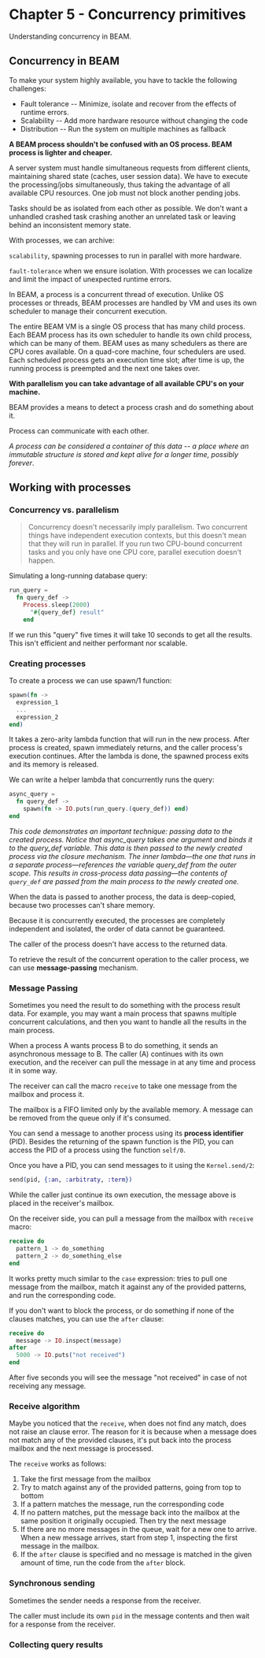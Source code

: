 # Chapter 5 - Concurrency primitives

Understanding concurrency in BEAM.

## Concurrency in BEAM

To make your system highly available, you have to tackle the following challenges:

- Fault tolerance -- Minimize, isolate and recover from the effects of runtime
  errors.
- Scalability -- Add more hardware resource without changing the code
- Distribution -- Run the system on multiple machines as fallback

**A BEAM process shouldn't be confused with an OS process. BEAM process is lighter
and cheaper.**

A server system must handle simultaneous requests from different clients, maintaining
shared state (caches, user session data). We have to execute the processing/jobs
simultaneously, thus taking the advantage of all available CPU resources. One job
must not block another pending jobs.

Tasks should be as isolated from each other as possible. We don't want a unhandled
crashed task crashing another an unrelated task or leaving behind an inconsistent
memory state. 

With processes, we can archive:

`scalability`, spawning processes to run in parallel with more hardware. 

`fault-tolerance` when we ensure isolation. With processes we can localize and limit
the impact of unexpected runtime errors.

In BEAM, a process is a concurrent thread of execution. Unlike OS processes or
threads, BEAM processes are handled by VM and uses its own scheduler to manage their
concurrent execution.

The entire BEAM VM is a single OS process that has many child process. Each BEAM
process has its own scheduler to handle its own child process, which can be many of
them. BEAM uses as many schedulers as there are CPU cores available. On a quad-core
machine, four schedulers are used. Each scheduled process gets an execution time
slot; after time is up, the running process is preempted and the next one takes
over.

**With parallelism you can take advantage of all available CPU's on your machine.**

BEAM provides a means to detect a process crash and do something about it.

Process can communicate with each other.

*A process can be considered a container of this data -- a place where an immutable
structure is stored and kept alive for a longer time, possibly forever*.

## Working with processes

### Concurrency vs. parallelism

>Concurrency doesn't necessarily imply parallelism. Two concurrent things have
>independent execution contexts, but this doesn't mean that they will run in
>parallel. If you run two CPU-bound concurrent tasks and you only have one CPU core,
>parallel execution doesn't happen.

Simulating a long-running database query:

```elixir
run_query = 
  fn query_def ->
    Process.sleep(2000)
      "#{query_def} result"
    end
```

If we run this "query" five times it will take 10 seconds to get all the results. This isn't efficient and neither performant nor scalable.

### Creating processes

To create a process we can use spawn/1 function:

```elixir
spawn(fn -> 
  expression_1 
  ...
  expression_2
end)
```

It takes a zero-arity lambda function that will run in the new process. After
process is created, spawn immediately returns, and the caller process's execution
continues. After the lambda is done, the spawned process exits and its memory is released.

We can write a helper lambda that concurrently runs the query:

```elixir
async_query =
  fn query_def ->
    spawn(fn -> IO.puts(run_query.(query_def)) end)
end
``` 

*This code demonstrates an important technique: passing data to the created process.
Notice that async_query takes one argument and binds it to the query_def variable.
This data is then passed to the newly created process via the closure mechanism.
The inner lambda—the one that runs in a separate process—references the variable
query_def from the outer scope. This results in cross-process data passing—the
contents of `query_def` are passed from the main process to the newly created one.*

When the data is passed to another process, the data is deep-copied, because two processes
can't share memory.

Because it is concurrently executed, the processes are completely independent and isolated,
the order of data cannot be guaranteed. 

The caller of the process doesn't have access to the returned data.

To retrieve the result of the concurrent operation to the caller process, we can use
**message-passing** mechanism.

### Message Passing

Sometimes you need the result to do something with the process result data. For example, you
may want a main process that spawns multiple concurrent calculations, and then you want to
handle all the results in the main process.

When a process A wants process B to do something, it sends an asynchronous message to B.
The caller (A) continues with its own execution, and the receiver can pull the message in
at any time and process it in some way. 

The receiver can call the macro `receive` to take one message from the mailbox and process
it.

The mailbox is a FIFO limited only by the available memory. A message can be removed from the
queue only if it's consumed.

You can send a message to another process using its **process identifier** (PID). Besides the
returning of the spawn function is the PID, you can access the PID of a process using the
function `self/0`.

Once you have a PID, you can send messages to it using the `Kernel.send/2`:

```elixir
send(pid, {:an, :arbitraty, :term})
```

While the caller just continue its own execution, the message above is placed in the receiver's
mailbox. 

On the receiver side, you can pull a message from the mailbox with `receive` macro:

```elixir
receive do
  pattern_1 -> do_something
  pattern_2 -> do_something_else
end
```

It works pretty much similar to the `case` expression: tries to pull one message from the mailbox,
match it against any of the provided patterns, and run the corresponding code.

If you don't want to block the process, or do something if none of the clauses matches, you can use
the `after` clause:

```elixir
receive do
  message -> IO.inspect(message)
after
  5000 -> IO.puts("not received")
end
```

After five seconds you will see the message "not received" in case of not receiving any message.

### Receive algorithm

Maybe you noticed that the `receive`, when does not find any match, does not raise an clause error.
The reason for it is because when a message does not match any of the provided clauses, it's put
back into the process mailbox and the next message is processed.

The `receive` works as follows:

1. Take the first message from the mailbox
2. Try to match against any of the provided patterns, going from top to bottom
3. If a pattern matches the message, run the corresponding code
4. If no pattern matches, put the message back into the mailbox at the same position it originally
occupied. Then try the next message
5. If there are no more messages in the queue, wait for a new one to arrive. When a new message
arrives, start from step 1, inspecting the first message in the mailbox.
6. If the `after` clause is specified and no message is matched in the given amount of time, run
the code from the `after` block.

### Synchronous sending

Sometimes the sender needs a response from the receiver.

The caller must include its own `pid` in the message contents and then wait for a response 
from the receiver.

### Collecting query results














